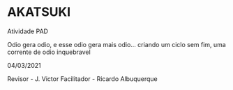 # AKATSUKI
Atividade PAD

Odio gera odio, e esse odio gera mais odio... criando um ciclo sem fim, uma corrente de odio inquebravel

04/03/2021

Revisor - J. Victor
Facilitador - Ricardo Albuquerque
